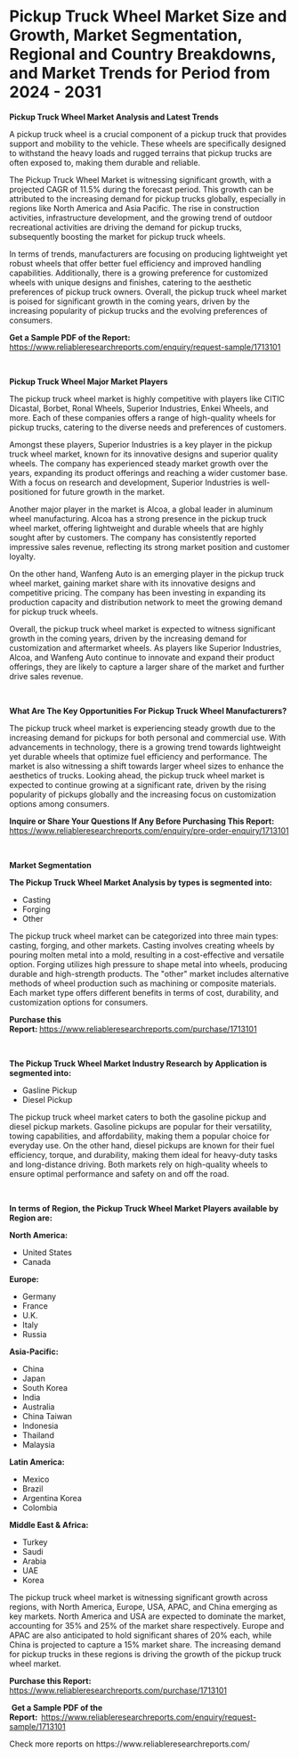 <p><h1>Pickup Truck Wheel Market Size and Growth, Market Segmentation, Regional and Country Breakdowns, and Market Trends for Period from 2024 -  2031</h1></p><p><strong>Pickup Truck Wheel Market Analysis and Latest Trends</strong></p>
<p><p>A pickup truck wheel is a crucial component of a pickup truck that provides support and mobility to the vehicle. These wheels are specifically designed to withstand the heavy loads and rugged terrains that pickup trucks are often exposed to, making them durable and reliable.</p><p>The Pickup Truck Wheel Market is witnessing significant growth, with a projected CAGR of 11.5% during the forecast period. This growth can be attributed to the increasing demand for pickup trucks globally, especially in regions like North America and Asia Pacific. The rise in construction activities, infrastructure development, and the growing trend of outdoor recreational activities are driving the demand for pickup trucks, subsequently boosting the market for pickup truck wheels.</p><p>In terms of trends, manufacturers are focusing on producing lightweight yet robust wheels that offer better fuel efficiency and improved handling capabilities. Additionally, there is a growing preference for customized wheels with unique designs and finishes, catering to the aesthetic preferences of pickup truck owners. Overall, the pickup truck wheel market is poised for significant growth in the coming years, driven by the increasing popularity of pickup trucks and the evolving preferences of consumers.</p></p>
<p><strong>Get a Sample PDF of the Report:&nbsp;</strong> <a href="https://www.reliableresearchreports.com/enquiry/request-sample/1713101">https://www.reliableresearchreports.com/enquiry/request-sample/1713101</a></p>
<p>&nbsp;</p>
<p><strong>Pickup Truck Wheel Major Market Players</strong></p>
<p><p>The pickup truck wheel market is highly competitive with players like CITIC Dicastal, Borbet, Ronal Wheels, Superior Industries, Enkei Wheels, and more. Each of these companies offers a range of high-quality wheels for pickup trucks, catering to the diverse needs and preferences of customers.</p><p>Amongst these players, Superior Industries is a key player in the pickup truck wheel market, known for its innovative designs and superior quality wheels. The company has experienced steady market growth over the years, expanding its product offerings and reaching a wider customer base. With a focus on research and development, Superior Industries is well-positioned for future growth in the market.</p><p>Another major player in the market is Alcoa, a global leader in aluminum wheel manufacturing. Alcoa has a strong presence in the pickup truck wheel market, offering lightweight and durable wheels that are highly sought after by customers. The company has consistently reported impressive sales revenue, reflecting its strong market position and customer loyalty.</p><p>On the other hand, Wanfeng Auto is an emerging player in the pickup truck wheel market, gaining market share with its innovative designs and competitive pricing. The company has been investing in expanding its production capacity and distribution network to meet the growing demand for pickup truck wheels.</p><p>Overall, the pickup truck wheel market is expected to witness significant growth in the coming years, driven by the increasing demand for customization and aftermarket wheels. As players like Superior Industries, Alcoa, and Wanfeng Auto continue to innovate and expand their product offerings, they are likely to capture a larger share of the market and further drive sales revenue.</p></p>
<p>&nbsp;</p>
<p><strong>What Are The Key Opportunities For Pickup Truck Wheel Manufacturers?</strong></p>
<p><p>The pickup truck wheel market is experiencing steady growth due to the increasing demand for pickups for both personal and commercial use. With advancements in technology, there is a growing trend towards lightweight yet durable wheels that optimize fuel efficiency and performance. The market is also witnessing a shift towards larger wheel sizes to enhance the aesthetics of trucks. Looking ahead, the pickup truck wheel market is expected to continue growing at a significant rate, driven by the rising popularity of pickups globally and the increasing focus on customization options among consumers.</p></p>
<p><strong>Inquire or Share Your Questions If Any Before Purchasing This Report:</strong> <a href="https://www.reliableresearchreports.com/enquiry/pre-order-enquiry/1713101">https://www.reliableresearchreports.com/enquiry/pre-order-enquiry/1713101</a></p>
<p>&nbsp;</p>
<p><strong>Market Segmentation</strong></p>
<p><strong>The Pickup Truck Wheel Market Analysis by types is segmented into:</strong></p>
<p><ul><li>Casting</li><li>Forging</li><li>Other</li></ul></p>
<p><p>The pickup truck wheel market can be categorized into three main types: casting, forging, and other markets. Casting involves creating wheels by pouring molten metal into a mold, resulting in a cost-effective and versatile option. Forging utilizes high pressure to shape metal into wheels, producing durable and high-strength products. The "other" market includes alternative methods of wheel production such as machining or composite materials. Each market type offers different benefits in terms of cost, durability, and customization options for consumers.</p></p>
<p><strong>Purchase this Report:&nbsp;</strong><a href="https://www.reliableresearchreports.com/purchase/1713101">https://www.reliableresearchreports.com/purchase/1713101</a></p>
<p>&nbsp;</p>
<p><strong>The Pickup Truck Wheel Market Industry Research by Application is segmented into:</strong></p>
<p><ul><li>Gasline Pickup</li><li>Diesel Pickup</li></ul></p>
<p><p>The pickup truck wheel market caters to both the gasoline pickup and diesel pickup markets. Gasoline pickups are popular for their versatility, towing capabilities, and affordability, making them a popular choice for everyday use. On the other hand, diesel pickups are known for their fuel efficiency, torque, and durability, making them ideal for heavy-duty tasks and long-distance driving. Both markets rely on high-quality wheels to ensure optimal performance and safety on and off the road.</p></p>
<p>&nbsp;</p>
<p><strong>In terms of Region, the Pickup Truck Wheel Market Players available by Region are:</strong></p>
<p>
    <p> <strong> North America: </strong>
        <ul>
            <li>United States</li>
            <li>Canada</li>
        </ul>
        </p> 
    <p> <strong> Europe: </strong>
        <ul>
            <li>Germany</li>
            <li>France</li>
            <li>U.K.</li>
            <li>Italy</li>
            <li>Russia</li>
        </ul>
        </p> 
    <p> <strong> Asia-Pacific: </strong>
        <ul>
            <li>China</li>
            <li>Japan</li>
            <li>South Korea</li>
            <li>India</li>
            <li>Australia</li>
            <li>China Taiwan</li>
            <li>Indonesia</li>
            <li>Thailand</li>
            <li>Malaysia</li>
        </ul>
        </p> 
    <p> <strong> Latin America: </strong>
        <ul>
            <li>Mexico</li>
            <li>Brazil</li>
            <li>Argentina Korea</li>
            <li>Colombia</li>
        </ul>
        </p> 
    <p> <strong> Middle East & Africa: </strong>
        <ul>
            <li>Turkey</li>
            <li>Saudi</li>
            <li>Arabia</li>
            <li>UAE</li>
            <li>Korea</li>
        </ul>
    </p>
    </p>
<p><p>The pickup truck wheel market is witnessing significant growth across regions, with North America, Europe, USA, APAC, and China emerging as key markets. North America and USA are expected to dominate the market, accounting for 35% and 25% of the market share respectively. Europe and APAC are also anticipated to hold significant shares of 20% each, while China is projected to capture a 15% market share. The increasing demand for pickup trucks in these regions is driving the growth of the pickup truck wheel market.</p></p>
<p><strong>Purchase this Report: </strong><a href="https://www.reliableresearchreports.com/purchase/1713101">https://www.reliableresearchreports.com/purchase/1713101</a></p>
<p>&nbsp;<strong>Get a Sample PDF of the Report:&nbsp;&nbsp;</strong><a href="https://www.reliableresearchreports.com/enquiry/request-sample/1713101">https://www.reliableresearchreports.com/enquiry/request-sample/1713101</a></p>
<p><strong></strong></p>
<p>Check more reports on https://www.reliableresearchreports.com/</p>
